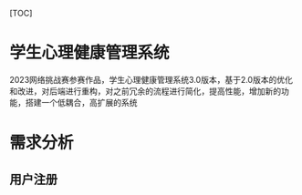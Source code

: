 [TOC]

# 学生心理健康管理系统

2023网络挑战赛参赛作品，学生心理健康管理系统3.0版本，基于2.0版本的优化和改进，对后端进行重构，对之前冗余的流程进行简化，提高性能，增加新的功能，搭建一个低耦合，高扩展的系统



# 需求分析

## 用户注册

